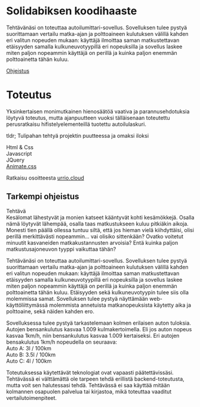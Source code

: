 # Solidabiksen koodihaaste
Tehtävänäsi on toteuttaa autoilumittari-sovellus. 
Sovelluksen tulee pystyä suorittamaan vertailu matka-ajan ja polttoaineen kulutuksen välillä kahden eri valitun nopeuden mukaan: käyttäjä ilmoittaa saman matkustettavan etäisyyden samalla kulkuneuvotyypillä eri nopeuksilla ja sovellus laskee miten paljon nopeammin käyttäjä on perillä ja kuinka paljon enemmän polttoainetta tähän kuluu.

[Ohjeistus](https://koodihaaste.solidabis.com/#/)

# Toteutus
Yksinkertaisen monimutkainen hienosäätöä vaativa ja parannusehdotuksia löytyvä toteutus, mutta ajanpuutteen vuoksi tälläisenaan toteutettu perusratkaisu hifistelyelementeillä tuotettu autoilulaskuri.  
  
tldr; Tulipahan tehtyä projektin puutteessa ja omaksi iloksi  
  
Html & Css  
Javascript  
JQuery  
[Animate.css](https://animate.style/)  
  
Ratkaisu osoitteesta [urrio.cloud](https://urrio.cloud/koodihaaste)

## Tarkempi ohjeistus

Tehtävä  
Kesälomat lähestyvät ja monien katseet kääntyvät kohti kesämökkejä. Osalla nämä löytyvät lähempää, osalla taas matkustukseen kuluu pitkiäkin aikoja. Monesti tien päällä ollessa tuntuu siltä, että jos hieman vielä kiihdyttäisi, olisi perillä merkittävästi nopeammin… vai olisiko sittenkään? Ovatko voitetut minuutit kasvaneiden matkakustannusten arvoisia? Entä kuinka paljon matkustusajoneuvon tyyppi vaikuttaa tähän?  
  
Tehtävänäsi on toteuttaa autoilumittari-sovellus. Sovelluksen tulee pystyä suorittamaan vertailu matka-ajan ja polttoaineen kulutuksen välillä kahden eri valitun nopeuden mukaan: käyttäjä ilmoittaa saman matkustettavan etäisyyden samalla kulkuneuvotyypillä eri nopeuksilla ja sovellus laskee miten paljon nopeammin käyttäjä on perillä ja kuinka paljon enemmän polttoainetta tähän kuluu. Etäisyyden sekä kulkuneuvotyypin tulee siis olla molemmissa samat. Sovelluksen tulee pystyä näyttämään web-käyttöliittymässä molemmista annetuista matkanopeuksista käytetty aika ja polttoaine, sekä näiden kahden ero.  
  
Sovelluksessa tulee pystyä tarkastelemaan kolmen erilaisen auton tuloksia. Autojen bensankulutus kasvaa 1.009 kulmakertoimella. Eli jos auton nopeus kasvaa 1km/h, niin bensankulutus kasvaa 1.009 kertaiseksi. Eri autojen bensakulutus 1km/h nopeudella on seuraava:  
Auto A: 3l / 100km  
Auto B: 3.5l / 100km  
Auto C: 4l / 100km  
  
Toteutuksessa käytettävät teknologiat ovat vapaasti päätettävissäsi. Tehtävässä ei välttämättä ole tarpeen tehdä erillistä backend-toteutusta, mutta voit sen halutessasi tehdä. Tehtävässä ei saa käyttää mitään kolmannen osapuolen palvelua tai kirjastoa, mikä toteuttaa vaaditut vertailutoimenpiteet.
